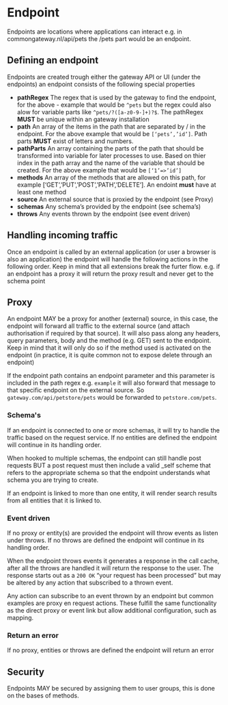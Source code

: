 # Endpoint

Endpoints are locations where applications can interact e.g. in commongateway.nl/api/pets the /pets part would be an endpoint.

## Defining an endpoint
Endpoints are created trough either the gateway API or UI (under the endpoints) an endpoint consists of the following special properties

- **pathRegex** The regex that is used by the gateway to find the endpoint, for the above - example that would be `^pets` but the regex could also alow for variable parts like `^pets/?([a-z0-9-]+)?$`. The pathRegex **MUST** be unique within an gateway installation
- **path** An array of the items in the path that are separated by / in the endpoint. For the above example that would be `[‘pets’,’id’]`. Path parts **MUST** exist of letters and numbers.
- **pathParts** An array containing the parts of the path that should be transformed into variable for later processes to use. Based on thier index in the path array and the name of the variable that should be created. For the above example that would be `[‘1’=>’id’]` 
- **methods** An array of the methods that are allowed on this path, for example [‘GET’,’PUT’,’POST’,’PATH’,’DELETE’]. An endoint **must** have at least one method  
- **source** An external source that is proxied by the endpoint (see Proxy)
- **schemas** Any schema’s provided by the endpoint (see schema’s)
- **throws** Any events thrown by the endpoint (see event driven)

## Handling incoming traffic
Once an endpoint is called by an external application (or user a browser is also an application) the endpoint will handle the following actions in the following order. Keep in mind that all extensions break the furter flow. e.g. if an endpoint has a proxy it will return the proxy result and never get to the schema point

## Proxy
An endpoint MAY be a proxy for another (external) source, in this case, the endpoint will forward all traffic to the external source (and attach authorisation if required by that source). It will also pass along any headers, query parameters, body and the method (e.g. GET) sent to the endpoint. Keep in mind that it will only do so if the method used is activated on the endpoint (in practice, it is quite common not to expose delete through an endpoint) 

If the endpoint path contains an endpoint parameter and this parameter is included in the path regex e.g. `example` it will also forward that message to that specific endpoint on the external source. So `gateway.com/api/petstore/pets` would be forwarded to   `petstore.com/pets`.

### Schema's
If an endpoint is connected to one or more schemas, it will try to handle the traffic based on the request service. If no entities are defined the endpoint will continue in its handling order.

When hooked to multiple schemas, the endpoint can still handle post requests BUT a post request must then include a valid _self scheme that refers to the appropriate schema so that the endpoint understands what schema you are trying to create. 

If an endpoint is linked to more than one entity, it will render search results from all entities that it is linked to. 

### Event driven
If no proxy or entity(s) are provided the endpoint will throw events as listen under throws. If no throws are defined the endpoint will continue in its handling order. 

When the endpoint throws events it generates a response in the call cache, after all the throws are handled it will return the response to the user. The response starts out as a `200 OK` “your request has been processed” but may be altered by any action that subscribed to a thrown event.

Any action can subscribe to an event thrown by an endpoint but common examples are proxy en request actions. These fulfill the same functionality as the direct proxy or event link but allow additional configuration, such as mapping.

### Return an error
If no proxy, entities or throws are defined the endpoint will return an error  

## Security
Endpoints MAY be secured by assigning them to user groups, this is done on the bases of methods.  


